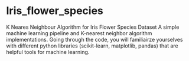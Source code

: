 # Iris_flower_species
K Neares Neighbour Algorithm for Iris Flower Species Dataset
A simple machine learning pipeline and K-nearest neighbor algorithm implementations. Going through the code, you will familiairze yourselves with different python libraries (scikit-learn, matplotlib, pandas) that are helpful tools for machine learning.
